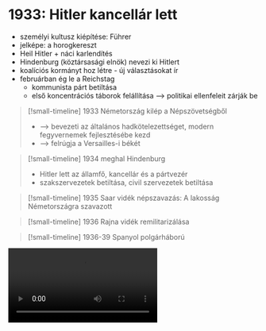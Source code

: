# 1933: Hitler kancellár lett

- személyi kultusz kiépítése: Führer
- jelképe: a horogkereszt
- Heil Hitler + náci karlendítés
- Hindenburg (köztársasági elnök) nevezi ki Hitlert
- koalíciós kormányt hoz létre - új választásokat ír
- februárban ég le a Reichstag
	- kommunista párt betiltása
	- első koncentrációs táborok felállítása —> politikai ellenfeleit zárják be

> [!small-timeline] 1933
> Németország kilép a Népszövetségből
> - —> bevezeti az általános hadkötelezettséget, modern fegyvernemek fejlesztésébe kezd
> - —> felrúgja a Versailles-i békét

> [!small-timeline] 1934
> meghal Hindenburg
> - Hitler lett az államfő, kancellár és a pártvezér
> - szakszervezetek betiltása, civil szervezetek betiltása

> [!small-timeline] 1935
> Saar vidék népszavazás: A lakosság Németországra szavazott

> [!small-timeline] 1936
> Rajna vidék remilitarizálása

> [!small-timeline] 1936-39
> Spanyol polgárháború

<video controls src="https://upload.wikimedia.org/wikipedia/commons/8/8b/Adolf_Hitler_and_Eva_Braun%27s_private_videos%2C_home_movie.webm" />

<video controls src="https://upload.wikimedia.org/wikipedia/commons/a/ac/Hitler_with_kids.webm" />

Olaszország: Mussolini
- fasiszta diktatúra
- Etiópia elfoglalása

# Tengelyhatalmak

### Katonai együttműködés

> [!small-timeline] 1936\. okt.
> Róma - Berlin tengely
> - összehangolják a külpolitikájukat
> - elhatárolják az érdekszférájukat

> [!small-timeline] 1939
> Acélpaktum (katonai szövetség)
> Németország - Olaszország

> [!small-timeline] 1940
> Háromhatalmi egyezmény
> Japán - Németország - Olaszország

### Politikai együttműködés

> [!small-timeline] 1936
> Antikomintern paktum
> - Németország - Japán
> - Kommunisták (főképp Szovjetunió) elleni együttműködés

> [!small-timeline] 1937
> Olaszország is csatlakozik

> [!small-timeline] 1939
> Magyarország és Spanyolország is csatlakozik

# Németország terjeszkedése

> [!small-timeline] 1938\. márc.
> Anschluss —> Ausztria és Németország egyesülése
> - németek bevonulnak Ausztriába
> - Szudéta vidék megszerzése a cél

> [!small-timeline] 1938\. szept.
> Müncheni konferencia
> - Szudéta vidék Németországhoz való csatolásáról döntenek

> [!small-timeline] 1939\. márc.
> Németország bevonul Prágába
> - Cseh-Morva Protektorátus (bábállam)
> - Lengyelország veszélybe kerül, de a Brittek és a Franciák ígéretet tesznek a megvédésre

# 1939-1945 II. világháború időszaka

Furcsa háború: egy bizonyos időszakig nem volt háború egy fronton
villámháború: gyors győzelem egy ország felett, pár napos, hetes
quisling: A norvég kollaboráns kormány vezetőjéről nevezték el az ellenséggel együttműködő politikusokat, bábkormány
